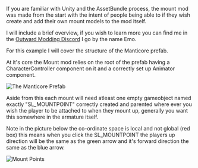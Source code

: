 If you are familiar with Unity and the AssetBundle process, the mount mod was made from the start with the intent of people being able to if they wish create and add their own mount models to the mod itself.


I will include a brief overview, if you wish to learn more you can find me in the [Outward Modding Discord](https://discord.gg/BBfxSD7M) I go by the name Emo.

 
For this example I will cover the structure of the Manticore prefab.

At it's core the Mount mod relies on the root of the prefab having a CharacterController component on it and a correctly set up Animator component.


![The Manticore Prefab](https://user-images.githubusercontent.com/3288858/216479457-8099dcad-7c57-48dd-887e-ce6d416e0fd0.png)


Aside from this each mount will need atleast one empty gameobject named exactly "SL_MOUNTPOINT" correctly created and parented where ever you wish the player to be attached to when they mount up, generally you want this somewhere in the armature itself.

Note in the picture below the co-ordinate space is local and not global (red box) this means when you click the SL_MOUNTPOINT the players up direction will be the same as the green arrow and it's forward direction the same as the blue arrow.

![Mount Points](https://user-images.githubusercontent.com/3288858/216479966-1c793f1b-d6e2-46de-9a67-3cd73137afb1.png)

